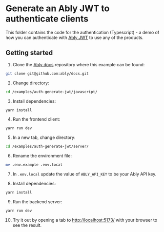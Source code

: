 # Generate an Ably JWT to authenticate clients

This folder contains the code for the authentication (Typescript) - a demo of how you can authenticate with [Ably JWT](https://ably.com/docs/auth/token?lang=javascript#standard) to use any of the products.

## Getting started

1. Clone the [Ably docs](https://github.com/ably/docs) repository where this example can be found:

```sh
git clone git@github.com:ably/docs.git
```

2. Change directory:

```sh
cd /examples/auth-generate-jwt/javascript/
```

3. Install dependencies:

```sh
yarn install
```

4. Run the frontend client:

```sh
yarn run dev
```

5. In a new tab, change directory:

```sh
cd /examples/auth-generate-jwt/server/
```

6. Rename the environment file:

```sh
mv .env.example .env.local
```

7. In `.env.local` update the value of `ABLY_API_KEY` to be your Ably API key.

8. Install dependencies:

```sh
yarn install
```

9. Run the backend server:

```sh
yarn run dev
```

10. Try it out by opening a tab to [http://localhost:5173/](http://localhost:5173/) with your browser to see the result.
